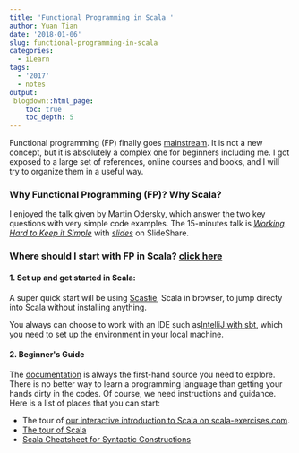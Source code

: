```yaml
---
title: 'Functional Programming in Scala '
author: Yuan Tian
date: '2018-01-06'
slug: functional-programming-in-scala
categories:
  - iLearn
tags:
  - '2017'
  - notes
output: 
 blogdown::html_page:
    toc: true
    toc_depth: 5
---
```


Functional programming (FP) finally goes [mainstream](http://www.zdnet.com/article/functional-programming-finally-goes-mainstream-heres-what-you-need-to-know/). It is not a new concept, but it is absolutely a complex one for beginners including me. I got exposed to a large set of references, online courses and books, and I will try to organize them in a useful way.  

### Why Functional Programming (FP)? Why Scala?

I enjoyed the talk given by Martin Odersky, which answer the two key questions with very simple code examples. The 15-minutes talk is [*Working Hard to Keep it Simple*](https://www.youtube.com/watch?v=3jg1AheF4n0) with [*slides*](https://www.slideshare.net/Odersky/oscon-keynote-working-hard-to-keep-it-simple) on SlideShare. 

### Where should I start with FP in Scala? [click here](http://docs.scala-lang.org/getting-started.html)

#### 1. Set up and get started in Scala: 

A super quick start will be using [Scastie](https://scastie.scala-lang.org/), Scala in browser, to jump directy into Scala without installing anything. 

You always can choose to work with an IDE such as[IntelliJ with sbt](http://docs.scala-lang.org/getting-started-intellij-track/building-a-scala-project-with-intellij-and-sbt.html), which you need to set up the environment in your local machine. 

#### 2. Beginner's Guide

The [documentation](http://docs.scala-lang.org/getting-started.html) is always the first-hand source you need to explore. There is no better way to learn a programming language than getting your hands dirty in the codes. Of course, we need instructions and guidance. Here is a list of places that you can start: 

* The tour of [our interactive introduction to Scala on scala-exercises.com](https://www.scala-exercises.org/scala_tutorial/terms_and_types).
* [The tour of Scala](http://docs.scala-lang.org/tour/tour-of-scala.html)
* [Scala Cheatsheet for Syntactic Constructions](http://docs.scala-lang.org/cheatsheets/index.html)


